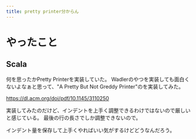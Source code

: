 ```yaml
---
title: pretty printer分からん
---
```


# やったこと

## Scala

何を思ったかPretty Printerを実装していた。
Wadlerのやつを実装しても面白くないよなぁと思って、"A Pretty But Not Greddy Printer"のを実装してみた。

<https://dl.acm.org/doi/pdf/10.1145/3110250>

実装してみたのだけど、インデントを上手く調整できるわけではないので厳しいと感じている。
最後の行の長さでしか調整できないので。

インデント量を保存して上手くやればいい気がするけどどうなんだろう。
